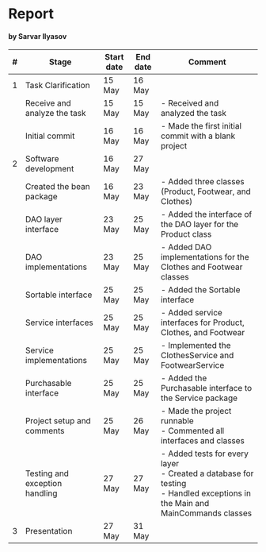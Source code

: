 # Report
#### by Sarvar Ilyasov

| #   | Stage                          | Start date | End date | Comment                                                                                                                          |
|-----|--------------------------------|------------|----------|----------------------------------------------------------------------------------------------------------------------------------|
| 1   | Task Clarification             | 15 May     | 16 May   |                                                                                                                                  |
|     | Receive and analyze the task   | 15 May     | 15 May   | - Received and analyzed the task                                                                                                 |
|     | Initial commit                 | 16 May     | 16 May   | - Made the first initial commit with a blank project                                                                             |
| 2   | Software development           | 16 May     | 27 May   |                                                                                                                                  |
|     | Created the bean package       | 16 May     | 23 May   | - Added three classes (Product, Footwear, and Clothes)                                                                           |
|     | DAO layer interface            | 23 May     | 25 May   | - Added the interface of the DAO layer for the Product class                                                                     |
|     | DAO implementations            | 23 May     | 25 May   | - Added DAO implementations for the Clothes and Footwear classes                                                                 |
|     | Sortable interface             | 25 May     | 25 May   | - Added the Sortable interface                                                                                                   |
|     | Service interfaces             | 25 May     | 25 May   | - Added service interfaces for Product, Clothes, and Footwear                                                                    |
|     | Service implementations        | 25 May     | 25 May   | - Implemented the ClothesService and FootwearService                                                                             |
|     | Purchasable interface          | 25 May     | 25 May   | - Added the Purchasable interface to the Service package                                                                         |
|     | Project setup and comments     | 25 May     | 26 May   | - Made the project runnable<br/>- Commented all interfaces and classes                                                           |
|     | Testing and exception handling | 27 May     | 27 May   | - Added tests for every layer<br/>- Created a database for testing<br/>- Handled exceptions in the Main and MainCommands classes |
| 3   | Presentation                   | 27 May     | 31 May   |                                                                                                                                  |
